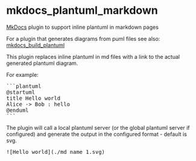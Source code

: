 # mkdocs_plantuml_markdown

[MkDocs](https://www.mkdocs.org/) plugin to support inline plantuml in markdown pages

For a plugin that generates diagrams from puml files see also:
[mkdocs_build_plantuml](https://github.com/christo-ph/mkdocs_build_plantuml)

This plugin replaces inline plantuml in md files with a link to the actual generated plantuml diagram.

For example:
<pre>
```plantuml
@startuml
title Hello world
Alice -> Bob : hello
@enduml
```
</pre>

The plugin will call a local plantuml server (or the global plantuml server if configured) and generate the output in the configured format - default is svg.

<pre>
![Hello world](./md_name_1.svg)
</pre>
